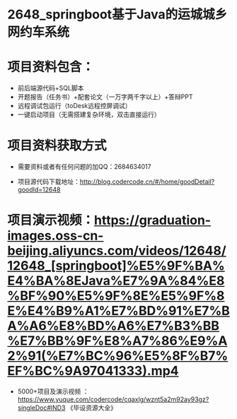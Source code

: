 
#   2648_springboot基于Java的运城城乡网约车系统

#   项目资料包含：
*    前后端源代码+SQL脚本
*    开题报告（任务书）+配套论文（一万字两千字以上）+答辩PPT
*   远程调试包运行（toDesk远程控屏调试）
*   一键启动项目（无需搭建复杂环境，双击直接运行）


#   项目资料获取方式
*   需要资料或者有任何问题的加QQ：2684634017

*   项目源代码下载地址：http://blog.codercode.cn/#/home/goodDetail?goodId=12648

#  项目演示视频：https://graduation-images.oss-cn-beijing.aliyuncs.com/videos/12648/12648_[springboot]%E5%9F%BA%E4%BA%8EJava%E7%9A%84%E8%BF%90%E5%9F%8E%E5%9F%8E%E4%B9%A1%E7%BD%91%E7%BA%A6%E8%BD%A6%E7%B3%BB%E7%BB%9F%E8%A7%86%E9%A2%91(%E7%BC%96%E5%8F%B7%EF%BC%9A97041333).mp4

*  5000+项目及演示视频 ：https://www.yuque.com/codercode/cqaxlg/wznt5a2m92ay93gz?singleDoc#lND3 《毕设资源大全》
